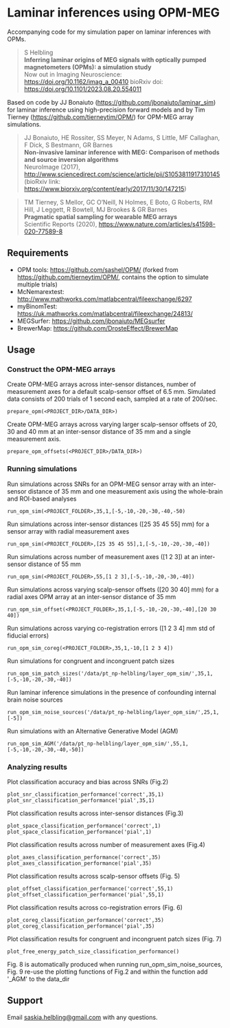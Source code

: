 Laminar inferences using OPM-MEG
=======================

Accompanying code for my simulation paper on laminar inferences with OPMs. 

> S Helbling<br>
> **Inferring laminar origins of MEG signals with optically pumped magnetometers (OPMs): a simulation study**<br>
> Now out in Imaging Neuroscience: https://doi.org/10.1162/imag_a_00410
> bioRxiv doi: https://doi.org/10.1101/2023.08.20.554011

Based on code by JJ Bonaiuto (https://github.com/jbonaiuto/laminar_sim) for laminar inference using high-precision forward models
and by Tim Tierney (https://github.com/tierneytim/OPM/) for OPM-MEG array simulations.

> JJ Bonaiuto, HE Rossiter, SS Meyer, N Adams, S Little, MF Callaghan, F Dick, S Bestmann, GR Barnes<br>
> **Non-invasive laminar inference with MEG: Comparison of methods and source inversion algorithms**<br>
> NeuroImage (2017), http://www.sciencedirect.com/science/article/pii/S1053811917310145<br>
> (bioRxiv link: https://www.biorxiv.org/content/early/2017/11/30/147215)

> TM Tierney, S Mellor, GC O’Neill, N Holmes, E Boto, G Roberts, RM Hill, J Leggett, R Bowtell, MJ Brookes & GR Barnes<br> 
> **Pragmatic spatial sampling for wearable MEG arrays**<br> 
> Scientific Reports (2020), https://www.nature.com/articles/s41598-020-77589-8

## Requirements

* OPM tools: https://github.com/sashel/OPM/ (forked from https://github.com/tierneytim/OPM/, contains the option to simulate multiple trials)
* McNemarextest: http://www.mathworks.com/matlabcentral/fileexchange/6297
* myBinomTest: https://uk.mathworks.com/matlabcentral/fileexchange/24813/
* MEGSurfer: https://github.com/jbonaiuto/MEGsurfer
* BrewerMap: https://github.com/DrosteEffect/BrewerMap

## Usage

### Construct the OPM-MEG arrays

Create OPM-MEG arrays across inter-sensor distances, number of measurement axes for a default scalp-sensor offset of 6.5 mm. Simulated data consists of 200 trials of 1 second each, sampled at a rate of 200/sec.

    prepare_opm(<PROJECT_DIR>/DATA_DIR>)

Create OPM-MEG arrays across varying larger scalp-sensor offsets of 20, 30 and 40 mm at an inter-sensor distance of 35 mm and a single measurement axis.  

    prepare_opm_offsets(<PROJECT_DIR>/DATA_DIR>)

### Running simulations

Run simulations across SNRs for an OPM-MEG sensor array with an inter-sensor distance of 35 mm and one measurement axis using the whole-brain and ROI-based analyses 

    run_opm_sim(<PROJECT_FOLDER>,35,1,[-5,-10,-20,-30,-40,-50)

Run simulations across inter-sensor distances ([25 35 45 55] mm) for a sensor array with radial measurement axes

    run_opm_sim(<PROJECT_FOLDER>,[25 35 45 55],1,[-5,-10,-20,-30,-40])

Run simulations across number of measurement axes ([1 2 3]) at an inter-sensor distance of 55 mm 

    run_opm_sim(<PROJECT_FOLDER>,55,[1 2 3],[-5,-10,-20,-30,-40])

Run simulations across varying scalp-sensor offsets ([20 30 40] mm) for a radial axes OPM array at an inter-sensor distance of 35 mm 

    run_opm_sim_offset(<PROJECT_FOLDER>,35,1,[-5,-10,-20,-30,-40],[20 30 40])

Run simulations across varying co-registration errors ([1 2 3 4] mm std of fiducial errors)

    run_opm_sim_coreg(<PROJECT_FOLDER>,35,1,-10,[1 2 3 4])

Run simulations for congruent and incongruent patch sizes

    run_opm_sim_patch_sizes('/data/pt_np-helbling/layer_opm_sim/',35,1,[-5,-10,-20,-30,-40])

Run laminar inference simulations in the presence of confounding internal brain noise sources

    run_opm_sim_noise_sources('/data/pt_np-helbling/layer_opm_sim/',25,1,[-5])

Run simulations with an Alternative Generative Model (AGM)

    run_opm_sim_AGM('/data/pt_np-helbling/layer_opm_sim/',55,1,[-5,-10,-20,-30,-40,-50])


### Analyzing results
     
Plot classification accuracy and bias across SNRs (Fig.2)

    plot_snr_classification_performance('correct',35,1)
    plot_snr_classification_performance('pial',35,1)

Plot classification results across inter-sensor distances (Fig.3)

    plot_space_classification_performance('correct',1)
    plot_space_classification_performance('pial',1)

Plot classification results across number of measurement axes (Fig.4)

    plot_axes_classification_performance('correct',35)
    plot_axes_classification_performance('pial',35)

Plot classification results across scalp-sensor offsets (Fig. 5)

    plot_offset_classification_performance('correct',55,1)
    plot_offset_classification_performance('pial',55,1)

Plot classification results across co-registration errors (Fig. 6)

    plot_coreg_classification_performance('correct',35)
    plot_coreg_classification_performance('pial',35)

Plot classification results for congruent and incongruent patch sizes (Fig. 7)

    plot_free_energy_patch_size_classification_performance()

Fig. 8 is automatically produced when running run_opm_sim_noise_sources, Fig. 9 re-use the plotting functions of Fig.2 and within the function add '_AGM' to the data_dir

## Support
Email saskia.helbling@gmail.com with any questions.
